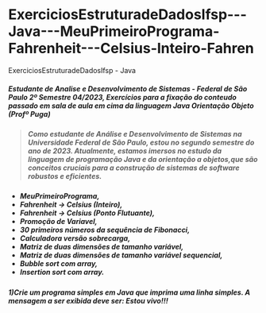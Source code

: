 # ExerciciosEstruturadeDadosIfsp---Java---MeuPrimeiroPrograma-Fahrenheit---Celsius-Inteiro-Fahren
ExerciciosEstruturadeDadosIfsp -  Java 

<h5>Estudante de Analise e Desenvolvimento de Sistemas - Federal de São Paulo 2º Semestre 04/2023,
Exercícios para a fixação do conteudo passado em sala de aula em cima da linguagem Java Orientação Objeto (Profº Puga)<h5>

><h5>Como estudante de Análise e Desenvolvimento de Sistemas na Universidade Federal de São Paulo, estou no segundo semestre do ano de 2023. 
>Atualmente, estamos imersos no estudo da 
>linguagem de programação Java e da orientação a objetos,que são conceitos cruciais para a construção de sistemas de 
>software robustos e eficientes.<h5>

* MeuPrimeiroPrograma,
* Fahrenheit -> Celsius (Inteiro),
* Fahrenheit -> Celsius (Ponto Flutuante),
* Promoção de Variavel,
* 30 primeiros números da sequência de Fibonacci,
* Calculadora versão sobrecarga,
* Matriz de duas dimensões de tamanho variável,
* Matriz de duas dimensões de tamanho variável sequencial,
* Bubble sort com array,
* Insertion sort com array.


<h5>1)Crie um programa simples em Java que imprima uma linha simples.  A mensagem a ser exibida deve ser: Estou vivo!!!<h5>
<p align="center">
<width="400px"  height="300" src="ExerciciosEstruturadeDadosIfsp---Java---MeuPrimeiroPrograma-Fahrenheit---Celsius-Inteiro-Fahren/src/WhatsApp Image 2023-04-02 at 23.24.33.jpeg">
</p>
